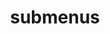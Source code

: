 ---
layout: page
title: submenus
nav: true
dropdown: true
children: 
    - title: publications
      permalink: /publications/
    - title: divider
    - title: CV
      permalink: /cv/
nav_order: 4
---